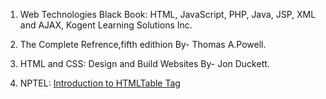 

1. Web Technologies Black Book: HTML, JavaScript, PHP, Java, JSP, XML and AJAX, Kogent Learning Solutions Inc.

2. The Complete Refrence,fifth edithion By- Thomas A.Powell.

3. HTML and CSS: Design and Build Websites By- Jon Duckett.

4. NPTEL: [Introduction to HTMLTable Tag](https://www.youtube.com/watch?v=KpWO98-fIBg)

